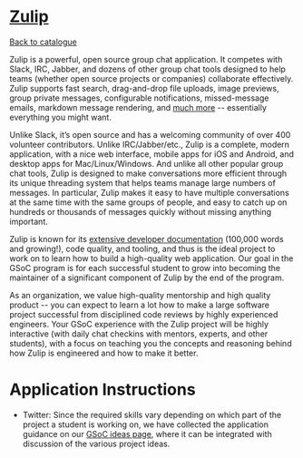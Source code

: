 
# [Zulip](https://zulip.com)

[Back to catalogue](../README.md#zulip-2)

Zulip is a powerful, open source group chat application. It competes with Slack, IRC, Jabber, and dozens of other group chat tools designed to help teams (whether open source projects or companies) collaborate effectively. Zulip supports fast search, drag-and-drop file uploads, image previews, group private messages, configurable notifications, missed-message emails, markdown message rendering, and [much more](https://zulipchat.com/features) -- essentially everything you might want.

Unlike Slack, it’s open source and has a welcoming community of over 400 volunteer contributors. Unlike IRC/Jabber/etc., Zulip is a complete, modern application, with a nice web interface, mobile apps for iOS and Android, and desktop apps for Mac/Linux/Windows. And unlike all other popular group chat tools, Zulip is designed to make conversations more efficient through its unique threading system that helps teams manage large numbers of messages. In particular, Zulip makes it easy to have multiple conversations at the same time with the same groups of people, and easy to catch up on hundreds or thousands of messages quickly without missing anything important.

Zulip is known for its [extensive developer documentation](http://zulip.readthedocs.io/en/latest/overview/contributing.html) (100,000 words and growing!), code quality, and tooling, and thus is the ideal project to work on to learn how to build a high-quality web application.  Our goal in the GSoC program is for each successful student to grow into becoming the maintainer of a significant component of Zulip by the end of the program.

As an organization, we value high-quality mentorship and high quality product -- you can expect to learn a lot how to make a large software project successful from disciplined code reviews by highly experienced engineers. Your GSoC experience with the Zulip project will be highly interactive (with daily chat checkins with mentors, experts, and other students), with a focus on teaching you the concepts and reasoning behind how Zulip is engineered and how to make it better.

# Application Instructions

* Twitter: Since the required skills vary depending on which part of the project a student is working on, we have collected the application guidance on our [GSoC ideas page](https://zulip.readthedocs.io/en/latest/overview/gsoc-ideas.html), where it can be integrated with discussion of the various project ideas.